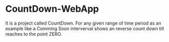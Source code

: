 # CountDown-WebApp
It is a project called CountDown. For any given range of time period as an example like a Comming Soon interverval shows an reverse count down till reaches to the point ZERO.
